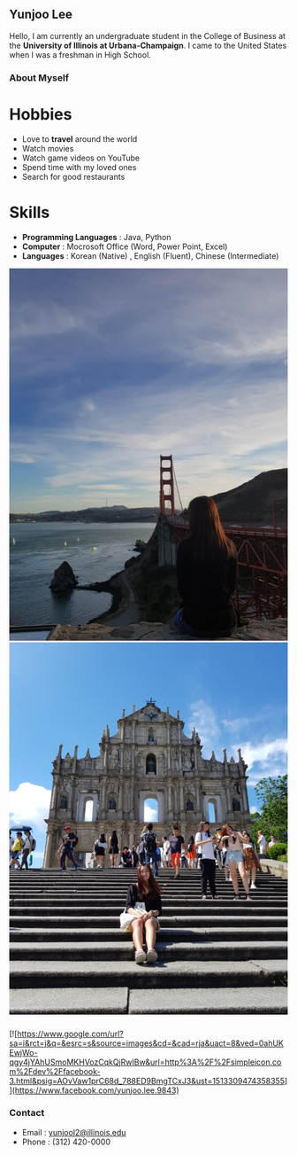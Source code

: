 ## Yunjoo Lee

Hello, I am currently an undergraduate student in the College of Business at the **University of Illinois at Urbana-Champaign**. I came to the United States when I was a freshman in High School.

### About Myself

# Hobbies
- Love to **travel** around the world
- Watch movies
- Watch game videos on YouTube
- Spend time with my loved ones
- Search for good restaurants

# Skills
- **Programming Languages** : Java, Python
- **Computer** :  Mocrosoft Office (Word, Power Point, Excel)
- **Languages** : Korean (Native) , English (Fluent), Chinese (Intermediate)


![Image](https://github.com/yunjool2/yunjool2.github.io/blob/master/KakaoTalk_20171213_210453952.jpg)
![Image](https://github.com/yunjool2/yunjool2.github.io/blob/master/KakaoTalk_20171213_210525212.jpg)

### 
[![https://www.google.com/url?sa=i&rct=j&q=&esrc=s&source=images&cd=&cad=rja&uact=8&ved=0ahUKEwjWo-qgy4jYAhUSmoMKHVozCqkQjRwIBw&url=http%3A%2F%2Fsimpleicon.com%2Fdev%2Ffacebook-3.html&psig=AOvVaw1prC68d_788ED9BmgTCxJ3&ust=1513309474358355]](https://www.facebook.com/yunjoo.lee.9843)


### Contact

- Email : yunjool2@illinois.edu
- Phone : (312) 420-0000
